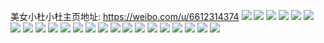 美女小杜小杜主页地址: https://weibo.com/u/6612314374 
![](https://wx4.sinaimg.cn/mw2000/007duB1Qly1h9jev6vwr3j31mx2geb29.jpg) 
![](https://wx4.sinaimg.cn/mw2000/007duB1Qly1h9jev7nc6hj31o02i0hdt.jpg) 
![](https://wx4.sinaimg.cn/mw2000/007duB1Qly1h8q4t5utgmj324h36ckjn.jpg) 
![](https://wx4.sinaimg.cn/mw2000/007duB1Qly1h7rdkanr2ej32c0340qv6.jpg) 
![](https://wx4.sinaimg.cn/mw2000/007duB1Qly1h62kahwveoj31o0280qv5.jpg) 
![](https://wx4.sinaimg.cn/mw2000/007duB1Qly1h62kaiap4lj316g1kmk91.jpg) 
![](https://wx4.sinaimg.cn/mw2000/007duB1Qly1h62kajc5kqj31o02800y4.jpg) 
![](https://wx4.sinaimg.cn/mw2000/007duB1Qly1h62kakm971j31o0280q8y.jpg) 
![](https://wx4.sinaimg.cn/mw2000/007duB1Qly1h5q5fydcd7j31bd1r57wh.jpg) 
![](https://wx4.sinaimg.cn/mw2000/007duB1Qly1h5q5fxeockj316a1kd1kx.jpg) 
![](https://wx4.sinaimg.cn/mw2000/007duB1Qly1h5flhr5s6ej30u00u0tfs.jpg) 
![](https://wx4.sinaimg.cn/mw2000/007duB1Qly1h523x5mnwij31o0280npd.jpg) 
![](https://wx4.sinaimg.cn/mw2000/007duB1Qly1h523x6wyigj31o0280hdt.jpg) 
![](https://wx4.sinaimg.cn/mw2000/007duB1Qly1h523x7xeijj31o0280hdt.jpg) 
![](https://wx4.sinaimg.cn/mw2000/007duB1Qly1h523x9hoesj31o0280hdt.jpg) 
![](https://wx4.sinaimg.cn/mw2000/007duB1Qly1h3pik2nistj30u00yiagh.jpg) 
![](https://wx4.sinaimg.cn/mw2000/007duB1Qly1h32ff1g4xgj32801o0u0x.jpg) 
![](https://wx4.sinaimg.cn/mw2000/007duB1Qly1h2e9nbko5zj30w70w778a.jpg) 
![](https://wx4.sinaimg.cn/mw2000/007duB1Qly1h20uheu6m0j31o01nrkjl.jpg) 
![](https://wx4.sinaimg.cn/mw2000/007duB1Qly1h20uhfhta0j320a20a1ky.jpg) 
![](https://wx4.sinaimg.cn/mw2000/007duB1Qly1h1hekmv17rj31o01o01kx.jpg) 
![](https://wx4.sinaimg.cn/mw2000/007duB1Qly1h1f40ra2itj30ty0tywpd.jpg) 
![](https://wx4.sinaimg.cn/mw2000/007duB1Qly1h1f40qstcbj30u20u2qcm.jpg) 
